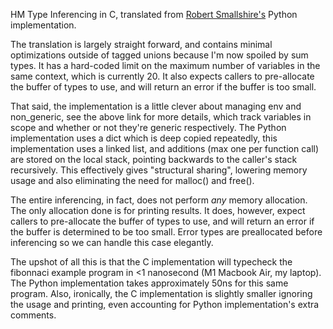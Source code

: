 HM Type Inferencing in C, translated from
[Robert Smallshire's](https://github.com/rob-smallshire/hindley-milner-python)
Python implementation.

The translation is largely straight forward, and contains minimal optimizations
outside of tagged unions because I'm now spoiled by sum types. It has a
hard-coded limit on the maximum number of variables in the same context, which
is currently 20. It also expects callers to pre-allocate the buffer of types to
use, and will return an error if the buffer is too small.

That said, the implementation is a little clever about managing env and
non\_generic, see the above link for more details, which track variables in
scope and whether or not they're generic respectively. The Python implementation
uses a dict which is deep copied repeatedly, this implementation uses a linked
list, and additions (max one per function call) are stored on the local stack,
pointing backwards to the caller's stack recursively. This effectively gives
"structural sharing", lowering memory usage and also eliminating the need for
malloc() and free().

The entire inferencing, in fact, does not perform _any_ memory allocation. The
only allocation done is for printing results. It does, however, expect callers
to pre-allocate the buffer of types to use, and will return an error if the
buffer is determined to be too small. Error types are preallocated before
inferencing so we can handle this case elegantly.

The upshot of all this is that the C implementation will typecheck the
fibonnaci example program in <1 nanosecond (M1 Macbook Air, my laptop). The
Python implementation takes approximately 50ns for this same program. Also,
ironically, the C implementation is slightly smaller ignoring the usage and
printing, even accounting for Python implementation's extra comments.
